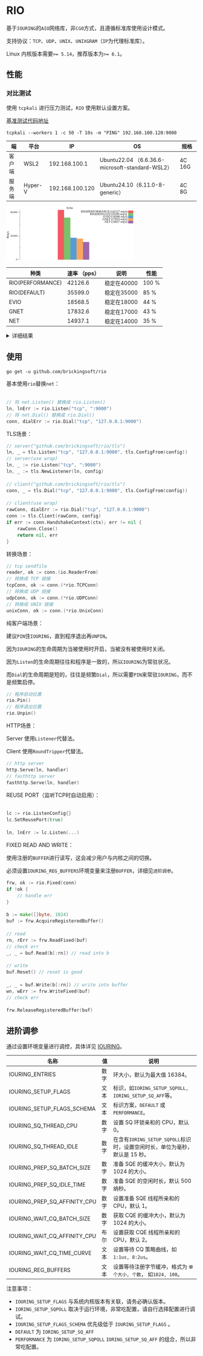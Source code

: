 # RIO

基于`IOURING`的`AIO`网络库，非`CGO`方式，且遵循标准库使用设计模式。

支持协议：`TCP`、`UDP`、`UNIX`、`UNIXGRAM`（`IP`为代理标准库）。

Linux 内核版本需要`>= 5.14`，推荐版本为`>= 6.1`。

## 性能
### 对比测试
使用 `tcpkali` 进行压力测试，`RIO` 使用默认设置方案。

[基准测试代码地址](https://github.com/brickingsoft/rio_examples/tree/main/benchmark) 

```shell
tcpkali --workers 1 -c 50 -T 10s -m "PING" 192.168.100.120:9000
```

| 端   | 平台      | IP              | OS                                             | 规格     |
|-----|---------|-----------------|------------------------------------------------|--------|
| 客户端 | WSL2    | 192.168.100.1   | Ubuntu22.04 （6.6.36.6-microsoft-standard-WSL2） | 4C 16G |
| 服务端 | Hyper-V | 192.168.100.120 | Ubuntu24.10（6.11.0-8-generic）                  | 4C 8G  |


<img src="benchmark/bench_echo.png" width="336" height="144" border="0" alt="http benchmark">

| 种类               | 速率 （pps） | 说明       | 性能    |
|------------------|----------|----------|-------|
| RIO(PERFORMANCE) | 42126.6  | 稳定在40000 | 100 % |
| RIO(DEFAULT)     | 35599.0  | 稳定在35000 | 85 %  |
| EVIO             | 18568.5  | 稳定在18000 | 44 %  |
| GNET             | 17832.6  | 稳定在17000 | 43 %  |
| NET              | 14937.1  | 稳定在14000 | 35 %  |

<details>
<summary>详细结果</summary>

```text
------ RIO(PERFORMANCE) ------
Destination: [192.168.100.120]:9000
Interface eth0 address [192.168.100.1]:0
Using interface eth0 to connect to [192.168.100.120]:9000
Ramped up to 50 connections.
Total data sent:     416.2 MiB (436411168 bytes)
Total data received: 414.1 MiB (434172878 bytes)
Bandwidth per channel: 13.915⇅ Mbps (1739.4 kBps)
Aggregate bandwidth: 346.990↓, 348.779↑ Mbps
Packet rate estimate: 42126.6↓, 30867.4↑ (3↓, 26↑ TCP MSS/op)
Test duration: 10.01 s.
```

```text
------ RIO(DEFAULT) ------
Destination: [192.168.100.120]:9000
Interface eth0 address [192.168.100.1]:0
Using interface eth0 to connect to [192.168.100.120]:9000
Ramped up to 50 connections.
Total data sent:     368.5 MiB (386415368 bytes)
Total data received: 366.7 MiB (384519186 bytes)
Bandwidth per channel: 12.325⇅ Mbps (1540.7 kBps)
Aggregate bandwidth: 307.375↓, 308.891↑ Mbps
Packet rate estimate: 35599.0↓, 26694.1↑ (3↓, 26↑ TCP MSS/op)
Test duration: 10.0078 s.
```

```text
------ EVIO ------
Destination: [192.168.100.120]:9000
Interface eth0 address [192.168.100.1]:0
Using interface eth0 to connect to [192.168.100.120]:9000
Ramped up to 50 connections.
Total data sent:     177.4 MiB (185991168 bytes)
Total data received: 176.0 MiB (184593536 bytes)
Bandwidth per channel: 5.925⇅ Mbps (740.6 kBps)
Aggregate bandwidth: 147.555↓, 148.673↑ Mbps
Packet rate estimate: 18568.5↓, 12776.1↑ (3↓, 44↑ TCP MSS/op)
Test duration: 10.0081 s.
```

```text
------ GNET ------
Destination: [192.168.100.120]:9000
Interface eth0 address [192.168.100.1]:0
Using interface eth0 to connect to [192.168.100.120]:9000
Ramped up to 50 connections.
Total data sent:     176.8 MiB (185401344 bytes)
Total data received: 175.4 MiB (183927028 bytes)
Bandwidth per channel: 5.908⇅ Mbps (738.4 kBps)
Aggregate bandwidth: 147.099↓, 148.278↑ Mbps
Packet rate estimate: 17832.6↓, 12716.7↑ (3↓, 44↑ TCP MSS/op)
Test duration: 10.0029 s.
```

```text
------ NET ------
Destination: [192.168.100.120]:9000
Interface eth0 address [192.168.100.1]:0
Using interface eth0 to connect to [192.168.100.120]:9000
Ramped up to 50 connections.
Total data sent:     198.3 MiB (207945728 bytes)
Total data received: 196.6 MiB (206165284 bytes)
Bandwidth per channel: 6.623⇅ Mbps (827.9 kBps)
Aggregate bandwidth: 164.859↓, 166.282↑ Mbps
Packet rate estimate: 14937.1↓, 14506.0↑ (2↓, 45↑ TCP MSS/op)
Test duration: 10.0045 s.
```
</details>


## 使用

```shell
go get -u github.com/brickingsoft/rio
```

基本使用`rio`替换`net`：
```go

// 将 net.Listen() 替换成 rio.Listen() 
ln, lnErr := rio.Listen("tcp", ":9000")
// 将 net.Dial() 替换成 rio.Dial() 
conn, dialErr := rio.Dial("tcp", "127.0.0.1:9000")

```

TLS场景：
```go
// server("github.com/brickingsoft/rio/tls")
ln, _ = tls.Listen("tcp", "127.0.0.1:9000", tls.ConfigFrom(config))
// server(use wrap)
ln, _ := rio.Listen("tcp", ":9000")
ln, _ := tls.NewListener(ln, config)

// client("github.com/brickingsoft/rio/tls")
conn, _ = tls.Dial("tcp", "127.0.0.1:9000", tls.ConfigFrom(config))

// client(use wrap)
rawConn, dialErr := rio.Dial("tcp", "127.0.0.1:9000")
conn := tls.Client(rawConn, config)
if err := conn.HandshakeContext(ctx); err != nil {
	rawConn.Close()
	return nil, err
}
```

转换场景：
```go
// tcp sendfile
reader, ok := conn.(io.ReaderFrom)
// 转换成 TCP 链接 
tcpConn, ok := conn.(*rio.TCPConn)
// 转换成 UDP 链接
udpConn, ok := conn.(*rio.UDPConn)
// 转换成 UNIX 链接
unixConn, ok := conn.(*rio.UnixConn)
```

纯客户端场景：

建议`PIN`住`IOURING`，直到程序退出再`UNPIN`。

因为`IOURING`的生命周期为当被使用时开启，当被没有被使用时关闭。

因为`Listen`的生命周期往往和程序是一致的，所以`IOURING`为常驻状况。

而`Dial`的生命周期是短的，往往是频繁`Dial`，所以需要`PIN`来常驻`IOURING`，而不是频繁启停。
```go
// 程序启动位置
rio.Pin()
// 程序退出位置
rio.Unpin()
```

HTTP场景：

Server 使用`Listener`代替法。

Client 使用`RoundTripper`代替法。
```go
// http server
http.Serve(ln, handler)
// fasthttp server
fasthttp.Serve(ln, handler)
```

REUSE PORT（监听TCP时自动启用）：

```go

lc := rio.ListenConfig{}
lc.SetReusePort(true)

ln, lnErr := lc.Listen(...)

```

FIXED READ AND WRITE：

使用注册的`BUFFER`进行读写，这会减少用户与内核之间的切换。

必须设置`IOURING_REG_BUFFERS`环境变量来注册`BUFFER`，详细见`进阶调参`。


```go
frw, ok := rio.Fixed(conn)
if !ok {
	// handle err
}

b := make([]byte, 1024)
buf := frw.AcquireRegisteredBuffer()

// read
rn, rErr := frw.ReadFixed(buf)
// check err
_, _ = buf.Read(b[:rn]) // read into b

// write
buf.Reset() // reset is good

_, _ = buf.Write(b[:rn]) // write into buffer
wn, wErr := frw.WriteFixed(buf)
// check err

frw.ReleaseRegisteredBuffer(buf)

```

## 进阶调参
通过设置环境变量进行调控，具体详见 [IOURING](https://man7.org/linux/man-pages/man2/io_uring_setup.2.html)。

| 名称                           | 值  | 说明                                                 |
|------------------------------|----|----------------------------------------------------|
| IOURING_ENTRIES              | 数字 | 环大小，默认为最大值 16384。                                  |
| IOURING_SETUP_FLAGS          | 文本 | 标识，如`IORING_SETUP_SQPOLL, IORING_SETUP_SQ_AFF`等。   |
| IOURING_SETUP_FLAGS_SCHEMA   | 文本 | 标识方案，`DEFAULT` 或 `PERFORMANCE`。                    |
| IOURING_SQ_THREAD_CPU        | 数字 | 设置 SQ 环锁亲和的 CPU，默认 0。                              |
| IOURING_SQ_THREAD_IDLE       | 数字 | 在含有`IORING_SETUP_SQPOLL`标识时，设置空闲时长，单位为毫秒，默认是 15 秒。 |
| IOURING_PREP_SQ_BATCH_SIZE   | 数字 | 准备 SQE 的缓冲大小，默认为 1024 的大小。                         |
| IOURING_PREP_SQ_IDLE_TIME    | 数字 | 准备 SQE 的空闲时长，默认 500 纳秒。                            |
| IOURING_PREP_SQ_AFFINITY_CPU | 数字 | 设置准备 SQE 线程所亲和的 CPU，默认 1。                          |
| IOURING_WAIT_CQ_BATCH_SIZE   | 数字 | 获取 CQE 的缓冲大小，默认为 1024 的大小。                         |
| IOURING_WAIT_CQ_AFFINITY_CPU | 布尔 | 设置获取 CQE 线程所亲和的 CPU，默认 2。                          |
| IOURING_WAIT_CQ_TIME_CURVE   | 文本 | 设置等待 CQ 策略曲线，如 `1:1us, 8:2us`。                     |
| IOURING_REG_BUFFERS          | 文本 | 设置等待注册字节缓冲，格式为 `单个大小, 个数`， 如`1024, 100`。           |

注意事项：
* `IOURING_SETUP_FLAGS` 与系统内核版本有关联，请务必确认版本。
* `IORING_SETUP_SQPOLL` 取决于运行环境，非常吃配置，请自行选择配置进行调试。
* `IOURING_SETUP_FLAGS_SCHEMA` 优先级低于 `IOURING_SETUP_FLAGS` 。
* `DEFAULT` 为 `IORING_SETUP_SQ_AFF`
* `PERFORMANCE` 为 `IORING_SETUP_SQPOLL` `IORING_SETUP_SQ_AFF` 的组合，所以非常吃配置。



